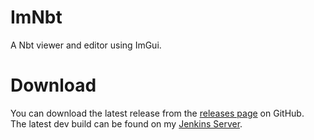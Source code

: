 # ImNbt
A Nbt viewer and editor using ImGui.

# Download
You can download the latest release from the [releases page](https://github.com/Lenni0451/ImNbt/releases/latest) on GitHub.\
The latest dev build can be found on my [Jenkins Server](https://build.lenni0451.net/job/ImNbt/).
